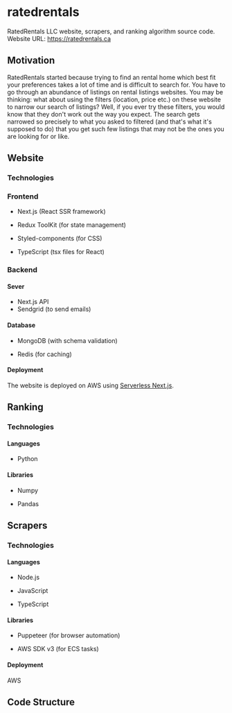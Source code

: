 
# ratedrentals

RatedRentals LLC website, scrapers, and ranking algorithm source code.
Website URL: https://ratedrentals.ca

## Motivation

RatedRentals started because trying to find an rental home which best fit your preferences takes a lot of time and is difficult to search for. You have to go through an abundance of listings on rental listings websites. You may be thinking: what about using the filters (location, price etc.) on these website to narrow our search of listings? Well, if you ever try these filters, you would know that they don't work out the way you expect. The search gets narrowed so precisely to what you asked to filtered (and that's what it's supposed to do) that you get such few listings that may not be the ones you are looking for or like.

## Website

### Technologies

### Frontend

  

- Next.js (React SSR framework)

- Redux ToolKit (for state management)

- Styled-components (for CSS)

- TypeScript (tsx files for React)

  

### Backend

  

#### Sever

  

- Next.js API
- Sendgrid (to send emails)

#### Database

  

- MongoDB (with schema validation)

- Redis (for caching)


#### Deployment

The website is deployed on AWS using [Serverless Next.js](https://github.com/serverless-nextjs/serverless-next.js).

## Ranking

### Technologies

#### Languages

- Python

  

#### Libraries

- Numpy

- Pandas

  

## Scrapers

### Technologies

#### Languages

  

- Node.js

- JavaScript

- TypeScript

  

#### Libraries

- Puppeteer (for browser automation)

- AWS SDK v3 (for ECS tasks)
  
 #### Deployment
AWS

## Code Structure

